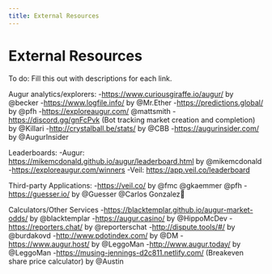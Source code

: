 ```yaml
---
title: External Resources
---
```

# External Resources 

To do: Fill this out with descriptions for each link.

Augur analytics/explorers:
-https://www.curiousgiraffe.io/augur/ by @becker 
-https://www.logfile.info/ by @Mr.Ether 
-https://predictions.global/ by @pfh 
-https://exploreaugur.com/ @mattsmith 
-https://discord.gg/gnFcPvk (Bot tracking market creation and completion) by @Killari 
-http://crystalball.be/stats/ by @CBB 
-https://augurinsider.com/ by @AugurInsider 

Leaderboards:
-Augur: https://mikemcdonald.github.io/augur/leaderboard.html by @mikemcdonald 
-https://exploreaugur.com/winners
-Veil: https://app.veil.co/leaderboard

Third-party Applications: 
-https://veil.co/ by @fmc @gkaemmer @pfh 
-https://guesser.io/ by @Guesser @Carlos Gonzalez🦉 

Calculators/Other Services 
-https://blacktemplar.github.io/augur-market-odds/ by @blacktemplar 
-https://augur.casino/ by @HippoMcDev 
-https://reporters.chat/ by @reporterschat 
-http://dispute.tools/#/ by @burdakovd 
-http://www.pdotindex.com/ by @DM 
-https://www.augur.host/ by @LeggoMan 
-http://www.augur.today/ by @LeggoMan
-https://musing-jennings-d2c811.netlify.com/ (Breakeven share price calculator) by @Austin
